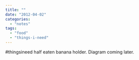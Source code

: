```yaml
---
title: ""
date: "2012-04-02"
categories: 
  - "notes"
tags: 
  - "food"
  - "things-i-need"
---
```


#thingsineed half eaten banana holder. Diagram coming later.
